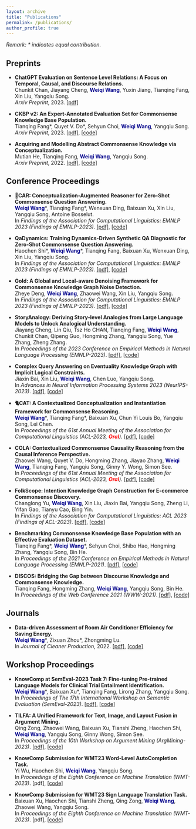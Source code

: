 ```yaml
---
layout: archive
title: "Publications"
permalink: /publications/
author_profile: true
---
```


*Remark: \* indicates equal contribution.*

## Preprints

- **ChatGPT Evaluation on Sentence Level Relations: A Focus on Temporal, Causal, and Discourse Relations.**\
Chunkit Chan, Jiayang Cheng, <span style="color:darkblue">**Weiqi Wang**</span>, Yuxin Jiang, Tianqing Fang, Xin Liu, Yangqiu Song.\
*Arxiv Preprint*, 2023. [[pdf]](https://arxiv.org/pdf/2304.14827.pdf)

- **CKBP v2: An Expert-Annotated Evaluation Set for Commonsense Knowledge Base Population.**\
Tianqing Fang\*, Quyet V. Do\*, Sehyun Choi, <span style="color:darkblue">**Weiqi Wang**</span>, Yangqiu Song.\
*Arxiv Preprint*, 2023. [[pdf]](https://arxiv.org/pdf/2304.10392.pdf), [[code]](https://github.com/HKUST-KnowComp/CSKB-Population)

- **Acquiring and Modelling Abstract Commonsense Knowledge via Conceptualization.**\
Mutian He, Tianqing Fang, <span style="color:darkblue">**Weiqi Wang**</span>, Yangqiu Song.\
*Arxiv Preprint*, 2022. [[pdf]](https://arxiv.org/pdf/2206.01532.pdf), [[code]](https://github.com/HKUST-KnowComp/atomic-conceptualization)

## Conference Proceedings

- **🚗CAR: Conceptualization-Augmented Reasoner for Zero-Shot Commonsense Question Answering.**\
<span style="color:darkblue">**Weiqi Wang**</span>\*, Tianqing Fang\*, Wenxuan Ding, Baixuan Xu, Xin Liu, Yangqiu Song, Antoine Bosselut.\
In *Findings of the Association for Computational Linguistics: EMNLP 2023 (Findings of EMNLP-2023)*. [[pdf]](https://arxiv.org/pdf/2305.14869.pdf), [[code]](https://github.com/HKUST-KnowComp/CAR)

- **QaDynamics: Training Dynamics-Driven Synthetic QA Diagnostic for Zero-Shot Commonsense Question Answering.**\
Haochen Shi\*, <span style="color:darkblue">**Weiqi Wang**</span>\*, Tianqing Fang, Baixuan Xu, Wenxuan Ding, Xin Liu, Yangqiu Song.\
In *Findings of the Association for Computational Linguistics: EMNLP 2023 (Findings of EMNLP-2023)*. [[pdf]](https://arxiv.org/pdf/2310.11303.pdf), [[code]](https://github.com/HKUST-KnowComp/QaDynamics)

- **Gold: A Global and Local-aware Denoising Framework for Commonsense Knowledge Graph Noise Detection.**\
Zheye Deng, <span style="color:darkblue">**Weiqi Wang**</span>, Zhaowei Wang, Xin Liu, Yangqiu Song.\
In *Findings of the Association for Computational Linguistics: EMNLP 2023 (Findings of EMNLP-2023)*. [[pdf]](https://arxiv.org/pdf/2310.12011.pdf), [[code]](https://github.com/HKUST-KnowComp/GOLD)

- **StoryAnalogy: Deriving Story-level Analogies from Large Language Models to Unlock Analogical Understanding.**\
Jiayang Cheng, Lin Qiu, Tsz Ho CHAN, Tianqing Fang, <span style="color:darkblue">**Weiqi Wang**</span>, Chunkit Chan, Qipeng Guo, Hongming Zhang, Yangqiu Song, Yue Zhang, Zheng Zhang.\
In *Proceedings of the 2023 Conference on Empirical Methods in Natural Language Processing (EMNLP-2023)*. [[pdf]](https://arxiv.org/pdf/2310.12874.pdf), [[code]](https://github.com/loginaway/StoryAnalogy)

- **Complex Query Answering on Eventuality Knowledge Graph with Implicit Logical Constraints.**\
Jiaxin Bai, Xin Liu, <span style="color:darkblue">**Weiqi Wang**</span>, Chen Luo, Yangqiu Song.\
In *Advances in Neural Information Processing Systems 2023 (NeurIPS-2023)*. [[pdf]](https://arxiv.org/pdf/2305.19068.pdf), [[code]](https://github.com/HKUST-KnowComp/CEQA)

- **🐈CAT: A Contextualized Conceptualization and Instantiation Framework for Commonsense Reasoning.**\
<span style="color:darkblue">**Weiqi Wang**</span>\*, Tianqing Fang\*, Baixuan Xu, Chun Yi Louis Bo, Yangqiu Song, Lei Chen.\
In *Proceedings of the 61st Annual Meeting of the Association for Computational Linguistics (ACL-2023, <span style="color:red">**Oral**</span>)*. [[pdf]](https://aclanthology.org/2023.acl-long.733.pdf), [[code]](https://github.com/HKUST-KnowComp/CAT)

- **COLA: Contextualized Commonsense Causality Reasoning from the Causal Inference Perspective.**\
Zhaowei Wang, Quyet V. Do, Hongming Zhang, Jiayao Zhang, <span style="color:darkblue">**Weiqi Wang**</span>, Tianqing Fang, Yangqiu Song, Ginny Y. Wong, Simon See.\
In *Proceedings of the 61st Annual Meeting of the Association for Computational Linguistics (ACL-2023, <span style="color:red">**Oral**</span>)*. [[pdf]](https://aclanthology.org/2023.acl-long.288.pdf), [[code]](https://github.com/HKUST-KnowComp/COLA)

- **FolkScope: Intention Knowledge Graph Construction for E-commerce Commonsense Discovery.**\
Changlong Yu, <span style="color:darkblue">**Weiqi Wang**</span>, Xin Liu, Jiaxin Bai, Yangqiu Song, Zheng Li, Yifan Gao, Tianyu Cao, Bing Yin.\
In *Findings of the Association for Computational Linguistics: ACL 2023 (Findings of ACL-2023)*. [[pdf]](https://aclanthology.org/2023.findings-acl.76.pdf), [[code]](https://github.com/HKUST-KnowComp/FolkScope)

- **Benchmarking Commonsense Knowledge Base Population with an Effective Evaluation Dataset.**\
Tianqing Fang\*, <span style="color:darkblue">**Weiqi Wang**</span>\*, Sehyun Choi, Shibo Hao, Hongming Zhang, Yangqiu Song, Bin He.\
In *Proceedings of the 2021 Conference on Empirical Methods in Natural Language Processing (EMNLP-2021)*. [[pdf]](https://aclanthology.org/2021.emnlp-main.705.pdf), [[code]](https://github.com/HKUST-KnowComp/CSKB-Population)

- **DISCOS: Bridging the Gap between Discourse Knowledge and Commonsense Knowledge.**\
Tianqing Fang, Hongming Zhang, <span style="color:darkblue">**Weiqi Wang**</span>, Yangqiu Song, Bin He.\
In *Proceedings of the Web Conference 2021 (WWW-2021)*. [[pdf]](https://dl.acm.org/doi/pdf/10.1145/3442381.3450117), [[code]](https://github.com/HKUST-KnowComp/DISCOS-commonsense)

## Journals

- **Data-driven Assessment of Room Air Conditioner Efficiency for Saving Energy.**\
<span style="color:darkblue">**Weiqi Wang**</span>\*, Zixuan Zhou\*, Zhongming Lu.\
In *Journal of Cleaner Production*, 2022. [[pdf]](https://doi.org/10.1016/j.jclepro.2022.130615), [[code]](https://github.com/MighTy-Weaver/Inefficient-AC-detection)

## Workshop Proceedings

- **KnowComp at SemEval-2023 Task 7: Fine-tuning Pre-trained Language Models for Clinical Trial Entailment Identification.**\
<span style="color:darkblue">**Weiqi Wang**</span>\*, Baixuan Xu\*, Tianqing Fang, Lirong Zhang, Yangqiu Song.\
In *Proceedings of The 17th International Workshop on Semantic Evaluation (SemEval-2023)*. [[pdf]](https://aclanthology.org/2023.semeval-1.1.pdf), [[code]](https://github.com/HKUST-KnowComp/NLI4CT)

- **TILFA: A Unified Framework for Text, Image, and Layout Fusion in Argument Mining.**\
Qing Zong, Zhaowei Wang, Baixuan Xu, Tianshi Zheng, Haochen Shi, <span style="color:darkblue">**Weiqi Wang**</span>, Yangqiu Song, Ginny Wong, Simon See.\
In *Proceedings of the 10th Workshop on Argument Mining (ArgMining-2023)*. [[pdf]](https://arxiv.org/pdf/2310.05210.pdf), [[code]](https://github.com/HKUST-KnowComp/TILFA)

- **KnowComp Submission for WMT23 Word-Level AutoCompletion Task.**\
Yi Wu, Haochen Shi, <span style="color:darkblue">**Weiqi Wang**</span>, Yangqiu Song.\
In *Proceedings of the Eighth Conference on Machine Translation (WMT-2023)*. [pdf], [[code]](https://github.com/ethanyiwu/WLAC)

- **KnowComp Submission for WMT23 Sign Language Translation Task.**\
Baixuan Xu, Haochen Shi, Tianshi Zheng, Qing Zong, <span style="color:darkblue">**Weiqi Wang**</span>, Zhaowei Wang, Yangqiu Song.\
In *Proceedings of the Eighth Conference on Machine Translation (WMT-2023)*. [pdf], [[code]](https://github.com/HKUST-KnowComp/SLT)
